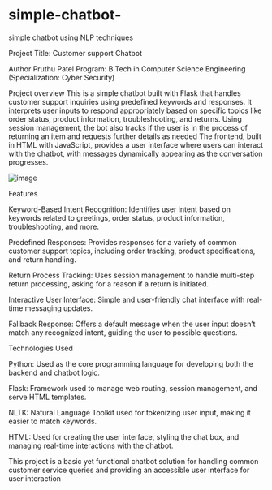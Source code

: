 # simple-chatbot-
simple chatbot using NLP techniques

Project Title: Customer support Chatbot

Author
Pruthu Patel
Program: B.Tech in Computer Science Engineering (Specialization: Cyber Security)

Project overview 
This is a simple chatbot built with Flask that handles customer support inquiries using predefined keywords and responses. It interprets user inputs to respond appropriately based on specific topics like order status, product information, troubleshooting, and returns. Using session management, the bot also tracks if the user is in the process of returning an item and requests further details as needed
The frontend, built in HTML with JavaScript, provides a user interface where users can interact with the chatbot, with messages dynamically appearing as the conversation progresses.

![image](https://github.com/user-attachments/assets/2781e8b0-69d5-41cc-88a1-681e0d4d15c3)

Features

Keyword-Based Intent Recognition: Identifies user intent based on keywords related to greetings, order status, product information, troubleshooting, and more.

Predefined Responses: Provides responses for a variety of common customer support topics, including order tracking, product specifications, and return handling.

Return Process Tracking: Uses session management to handle multi-step return processing, asking for a reason if a return is initiated.

Interactive User Interface: Simple and user-friendly chat interface with real-time messaging updates.

Fallback Response: Offers a default message when the user input doesn’t match any recognized intent, guiding the user to possible questions.


Technologies Used

Python: Used as the core programming language for developing both the backend and chatbot logic.

Flask: Framework used to manage web routing, session management, and serve HTML templates.

NLTK: Natural Language Toolkit used for tokenizing user input, making it easier to match keywords.

HTML: Used for creating the user interface, styling the chat box, and managing real-time interactions with the chatbot.

This project is a basic yet functional chatbot solution for handling common customer service queries and providing an accessible user interface for user interaction
